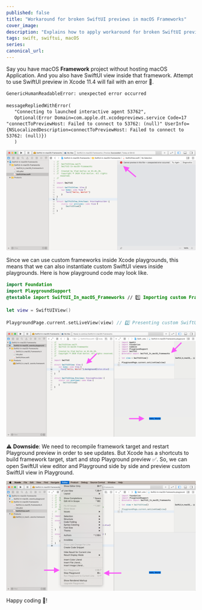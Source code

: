 ```yaml
---
published: false
title: "Workaround for broken SwiftUI previews in macOS Frameworks"
cover_image:
description: "Explains how to apply workaround for broken SwiftUI previews in macOS Frameworks"
tags: swift, swiftui, macOS
series:
canonical_url:
---
```


Say you have macOS **Framework** project without hosting macOS Application. And you also have SwiftUI view inside that framework. Attempt to use SwiftUI preview in Xcode 11.4 will fail with an error 📛.

```log
GenericHumanReadableError: unexpected error occurred

messageRepliedWithError(
   "Connecting to launched interactive agent 53762",
   Optional(Error Domain=com.apple.dt.xcodepreviews.service Code=17 "connectToPreviewHost: Failed to connect to 53762: (null)" UserInfo={NSLocalizedDescription=connectToPreviewHost: Failed to connect to 53762: (null)})
   )
```

![Error while using SwiftUI preview in Xcode 11.4](./01-swiftui-preview-error.png)

Since we can use custom frameworks inside Xcode playgrounds, this means that we can also instantiate custom SwiftUI views inside playgrounds. Here is how playground code may look like.

```swift
import Foundation
import PlaygroundSupport
@testable import SwiftUI_In_macOS_Frameworks // 1️⃣ Importing custom Framework.

let view = SwiftUIView()

PlaygroundPage.current.setLiveView(view) // 2️⃣ Presenting custom SwiftUI as playground live view.
```

![SwiftUI preview inside Xcode Playground](./02-swiftui-preview-in-playground.png)

⚠️ **Downside**: We need to recompile framework target and restart Playground preview in order to see updates. But Xcode has a shortcuts to build framework target, start and stop Playground preview ✅. So, we can open SwiftUI view editor and Playground side by side and preview custom SwiftUI view in Playground.

![Playground shortcuts](./03-playground-shortcuts.png)

Happy coding 👋!
